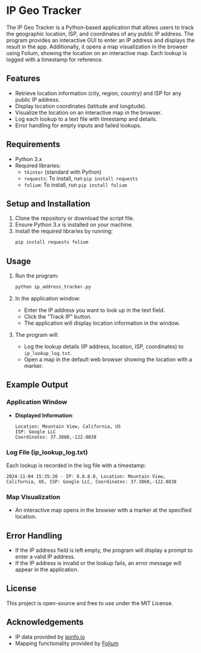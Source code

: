 # IP Geo Tracker

The IP Geo Tracker is a Python-based application that allows users to track the geographic location, ISP, and coordinates of any public IP address. The program provides an interactive GUI to enter an IP address and displays the result in the app. Additionally, it opens a map visualization in the browser using Folium, showing the location on an interactive map. Each lookup is logged with a timestamp for reference.

## Features

- Retrieve location information (city, region, country) and ISP for any public IP address.
- Display location coordinates (latitude and longitude).
- Visualize the location on an interactive map in the browser.
- Log each lookup to a text file with timestamp and details.
- Error handling for empty inputs and failed lookups.

## Requirements

- Python 3.x
- Required libraries:
  - `tkinter` (standard with Python)
  - `requests`: To install, run `pip install requests`
  - `folium`: To install, run `pip install folium`

## Setup and Installation

1. Clone the repository or download the script file.
2. Ensure Python 3.x is installed on your machine.
3. Install the required libraries by running:
   ```bash
   pip install requests folium
   ```

## Usage

1. Run the program:
   ```bash
   python ip_address_tracker.py
   ```
2. In the application window:
   - Enter the IP address you want to look up in the text field.
   - Click the "Track IP" button.
   - The application will display location information in the window.

3. The program will:
   - Log the lookup details (IP address, location, ISP, coordinates) to `ip_lookup_log.txt`.
   - Open a map in the default web browser showing the location with a marker.

## Example Output

### Application Window

- **Displayed Information**:
  ```
  Location: Mountain View, California, US
  ISP: Google LLC
  Coordinates: 37.3860,-122.0838
  ```

### Log File (ip_lookup_log.txt)

Each lookup is recorded in the log file with a timestamp:
```
2024-11-04 15:35:20 - IP: 8.8.8.8, Location: Mountain View, California, US, ISP: Google LLC, Coordinates: 37.3860,-122.0838
```

### Map Visualization

- An interactive map opens in the browser with a marker at the specified location.

## Error Handling

- If the IP address field is left empty, the program will display a prompt to enter a valid IP address.
- If the IP address is invalid or the lookup fails, an error message will appear in the application.

## License

This project is open-source and free to use under the MIT License.

## Acknowledgements

- IP data provided by [ipinfo.io](https://ipinfo.io/)
- Mapping functionality provided by [Folium](https://python-visualization.github.io/folium/)
